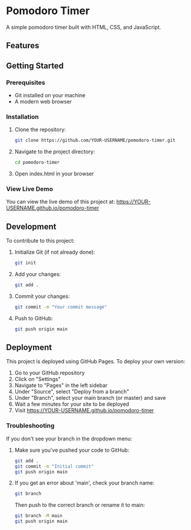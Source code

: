 # Pomodoro Timer

A simple pomodoro timer built with HTML, CSS, and JavaScript.

## Features

## Getting Started

### Prerequisites
- Git installed on your machine
- A modern web browser

### Installation
1. Clone the repository:
   ```bash
   git clone https://github.com/YOUR-USERNAME/pomodoro-timer.git
   ```
2. Navigate to the project directory:
   ```bash
   cd pomodoro-timer
   ```
3. Open index.html in your browser

### View Live Demo
You can view the live demo of this project at: https://YOUR-USERNAME.github.io/pomodoro-timer

## Development
To contribute to this project:

1. Initialize Git (if not already done):
   ```bash
   git init
   ```
2. Add your changes:
   ```bash
   git add .
   ```
3. Commit your changes:
   ```bash
   git commit -m "Your commit message"
   ```
4. Push to GitHub:
   ```bash
   git push origin main
   ```

## Deployment
This project is deployed using GitHub Pages. To deploy your own version:

1. Go to your GitHub repository
2. Click on "Settings"
3. Navigate to "Pages" in the left sidebar
4. Under "Source", select "Deploy from a branch"
5. Under "Branch", select your main branch (or master) and save
6. Wait a few minutes for your site to be deployed
7. Visit https://YOUR-USERNAME.github.io/pomodoro-timer

### Troubleshooting
If you don't see your branch in the dropdown menu:
1. Make sure you've pushed your code to GitHub:
   ```bash
   git add .
   git commit -m "Initial commit"
   git push origin main
   ```
2. If you get an error about 'main', check your branch name:
   ```bash
   git branch
   ```
   Then push to the correct branch or rename it to main:
   ```bash
   git branch -M main
   git push origin main
   ```

